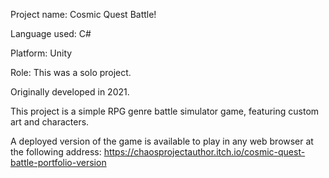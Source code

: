 Project name: Cosmic Quest Battle!

Language used: C#

Platform: Unity

Role: This was a solo project.

Originally developed in 2021.

This project is a simple RPG genre battle simulator game, featuring custom art and characters.

A deployed version of the game is available to play in any web browser at the following address: https://chaosprojectauthor.itch.io/cosmic-quest-battle-portfolio-version

